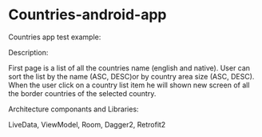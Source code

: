 # Countries-android-app
Countries app test example:

Description:

First page is a list of all the countries name (english and native).
User can sort the list by the name (ASC, DESC)or by country area size (ASC, DESC).
When the user click on a country list item he will shown new screen of all the border countries of the selected country.

Architecture componants and Libraries:

LiveData, ViewModel, Room, Dagger2, Retrofit2

